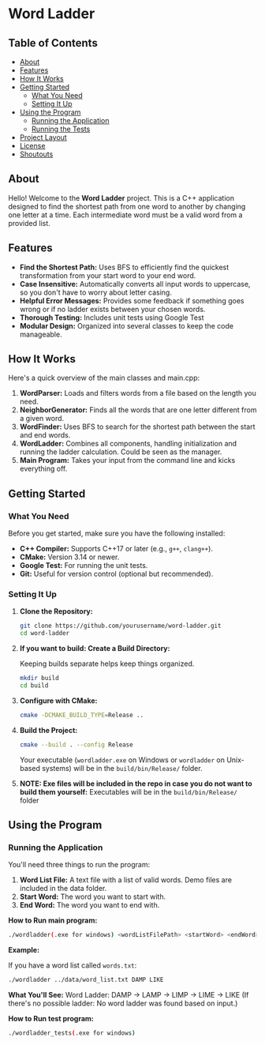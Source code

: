 # Word Ladder

## Table of Contents

- [About](#about)
- [Features](#features)
- [How It Works](#how-it-works)
- [Getting Started](#getting-started)
  - [What You Need](#what-you-need)
  - [Setting It Up](#setting-it-up)
- [Using the Program](#using-the-program)
  - [Running the Application](#running-the-application)
  - [Running the Tests](#running-the-tests)
- [Project Layout](#project-layout)
- [License](#license)
- [Shoutouts](#shoutouts)

## About

Hello! Welcome to the **Word Ladder** project. This is a C++ application designed to find the shortest path from one word to another by changing one letter at a time. Each intermediate word must be a valid word from a provided list.

## Features

- **Find the Shortest Path:** Uses BFS to efficiently find the quickest transformation from your start word to your end word.
- **Case Insensitive:** Automatically converts all input words to uppercase, so you don't have to worry about letter casing.
- **Helpful Error Messages:** Provides some feedback if something goes wrong or if no ladder exists between your chosen words.
- **Thorough Testing:** Includes unit tests using Google Test
- **Modular Design:** Organized into several classes to keep the code manageable.

## How It Works

Here's a quick overview of the main classes and main.cpp:

1. **WordParser:** Loads and filters words from a file based on the length you need.
2. **NeighborGenerator:** Finds all the words that are one letter different from a given word.
3. **WordFinder:** Uses BFS to search for the shortest path between the start and end words.
4. **WordLadder:** Combines all components, handling initialization and running the ladder calculation. Could be seen as the manager.
5. **Main Program:** Takes your input from the command line and kicks everything off.

## Getting Started

### What You Need

Before you get started, make sure you have the following installed:

- **C++ Compiler:** Supports C++17 or later (e.g., `g++`, `clang++`).
- **CMake:** Version 3.14 or newer.
- **Google Test:** For running the unit tests.
- **Git:** Useful for version control (optional but recommended).

### Setting It Up

1. **Clone the Repository:**

   ```bash
   git clone https://github.com/yourusername/word-ladder.git
   cd word-ladder
   ```

2. **If you want to build: Create a Build Directory:**

   Keeping builds separate helps keep things organized.

   ```bash
   mkdir build
   cd build
   ```

3. **Configure with CMake:**

   ```bash
   cmake -DCMAKE_BUILD_TYPE=Release ..
   ```

4. **Build the Project:**

   ```bash
   cmake --build . --config Release
   ```

   Your executable (`wordladder.exe` on Windows or `wordladder` on Unix-based systems) will be in the `build/bin/Release/` folder.

5. **NOTE: Exe files will be included in the repo in case you do not want to build them yourself:**
   Executables will be in the `build/bin/Release/` folder

## Using the Program

### Running the Application

You'll need three things to run the program:

1. **Word List File:** A text file with a list of valid words. Demo files are included in the data folder.
2. **Start Word:** The word you want to start with.
3. **End Word:** The word you want to end with.

**How to Run main program:**
```bash
./wordladder(.exe for windows) <wordListFilePath> <startWord> <endWord>
```
**Example:**

If you have a word list called `words.txt`:
```bash
./wordladder ../data/word_list.txt DAMP LIKE
```
**What You'll See:**
Word Ladder: DAMP -> LAMP -> LIMP -> LIME -> LIKE
(If there's no possible ladder: No word ladder was found based on input.)


**How to Run test program:**
```bash
./wordladder_tests(.exe for windows)
```